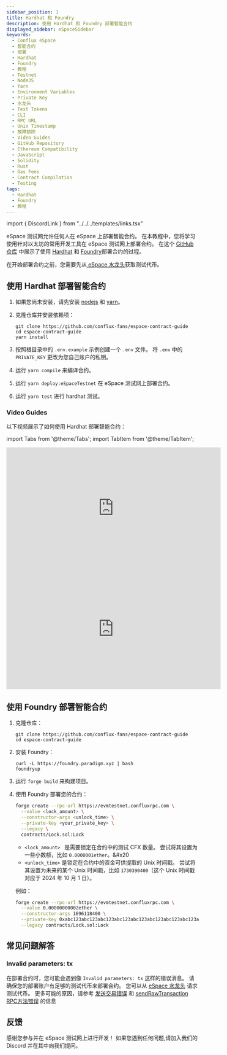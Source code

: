 ```yaml
---
sidebar_position: 1
title: Hardhat 和 Foundry
description: 使用 Hardhat 和 Foundry 部署智能合约
displayed_sidebar: eSpaceSidebar
keywords:
  - Conflux eSpace
  - 智能合约
  - 部署
  - Hardhat
  - Foundry
  - 教程
  - Testnet
  - NodeJS
  - Yarn
  - Environment Variables
  - Private Key
  - 水龙头
  - Test Tokens
  - CLI
  - RPC URL
  - Unix Timestamp
  - 故障排除
  - Video Guides
  - GitHub Repository
  - Ethereum Compatibility
  - JavaScript
  - Solidity
  - Rust
  - Gas Fees
  - Contract Compilation
  - Testing
tags:
  - Hardhat
  - Foundry
  - 教程
---
```


import { DiscordLink } from "../../../templates/links.tsx"

eSpace 测试网允许任何人在 eSpace 上部署智能合约。 在本教程中，您将学习使用针对以太坊的常用开发工具在 eSpace 测试网上部署合约。 在这个 [GitHub 仓库](https://github.com/conflux-fans/espace-contract-guide) 中展示了使用 [Hardhat](https://hardhat.org/) 和 [Foundry](https://github.com/foundry-rs/foundry)部署合约的过程。

在开始部署合约之前，您需要先从[ eSpace 水龙头](https://efaucet.confluxnetwork.org/)获取测试代币。

## 使用 Hardhat 部署智能合约

1. 如果您尚未安装，请先安装 [nodejs](https://nodejs.org/en/download/) 和 [yarn](https://classic.yarnpkg.com/lang/en/docs/install)。

2. 克隆仓库并安装依赖项：

   ```shell
   git clone https://github.com/conflux-fans/espace-contract-guide
   cd espace-contract-guide
   yarn install
   ```

3. 按照根目录中的 `.env.example` 示例创建一个 `.env` 文件。 将 `.env` 中的 `PRIVATE_KEY` 更改为您自己账户的私钥。

4. 运行 `yarn compile` 来编译合约。

5. 运行 `yarn deploy:eSpaceTestnet` 在 eSpace 测试网上部署合约。

6. 运行 `yarn test` 进行 hardhat 测试。

### Video Guides

以下视频展示了如何使用 Hardhat 部署智能合约：

import Tabs from '@theme/Tabs';
import TabItem from '@theme/TabItem';

<Tabs>
<TabItem value="overview" label="Hardhat Overview">
<iframe width="560" height="315" src="https://www.youtube.com/embed/p0Bzc2Y_0Kc?si=sfchFwTtSHlHyK4w" title="YouTube video player" frameborder="0" allow="accelerometer; autoplay; clipboard-write; encrypted-media; gyroscope; picture-in-picture; web-share" allowfullscreen></iframe>
</TabItem>

<TabItem value="tutorial" label="Hardhat Tutorial">
<iframe width="560" height="315" src="https://www.youtube.com/embed/SBzhyV3TSGg?si=HXxu0XdHAsNNJPkf" title="YouTube video player" frameborder="0" allow="accelerometer; autoplay; clipboard-write; encrypted-media; gyroscope; picture-in-picture; web-share" allowfullscreen></iframe>
</TabItem>

</Tabs>

## 使用 Foundry 部署智能合约

1. 克隆仓库：

   ```shell
   git clone https://github.com/conflux-fans/espace-contract-guide
   cd espace-contract-guide
   ```

2. 安装 Foundry：

   ```shell
   curl -L https://foundry.paradigm.xyz | bash
   foundryup
   ```

3. 运行 `forge build` 来构建项目。

4. 使用 Foundry 部署您的合约：

   ```bash
   forge create --rpc-url https://evmtestnet.confluxrpc.com \
     --value <lock_amount> \
     --constructor-args <unlock_time> \
     --private-key <your_private_key> \
     --legacy \
     contracts/Lock.sol:Lock
   ```

   - `<lock_amount> ` 是需要锁定在合约中的测试 CFX 数量。 尝试将其设置为一些小数额，比如 `0.0000001ether`。&#x20
   - `<unlock_time>` 是锁定在合约中的资金可供提取的 Unix 时间戳。 尝试将其设置为未来的某个 Unix 时间戳，比如 `1730390400`（这个 Unix 时间戳对应于 2024 年 10 月 1 日）。

   例如：

   ```bash
   forge create --rpc-url https://evmtestnet.confluxrpc.com \
     --value 0.00000000002ether \
     --constructor-args 1696118400 \
     --private-key 0xabc123abc123abc123abc123abc123abc123abc123abc123abc123abc123abc1 \
     --legacy contracts/Lock.sol:Lock
   ```

## 常见问题解答

### Invalid parameters: tx

在部署合约时，您可能会遇到像 `Invalid parameters: tx` 这样的错误消息。 请确保您的部署账户有足够的测试代币来部署合约。 您可以从 [eSpace 水龙头](https://efaucet.confluxnetwork.org/) 请求测试代币。
更多可能的原因，请参考 [发送交易错误](/docs/core/core-space-basics/transactions/send-tx-error) 和 [sendRawTransaction RPC方法错误](/docs/core/build/json-rpc/rpc-behaviour/cfx_sendTransaction-errors.md) 的信息

## 反馈

感谢您参与并在 eSpace 测试网上进行开发！ 如果您遇到任何问题,请加入我们的 <DiscordLink>Discord</DiscordLink> 并在其中向我们提问。
